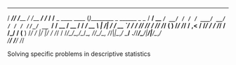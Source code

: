 
   _____ __        __             __        __                        _                         
  / ___// /_____ _/ /___  _______/ /___  __/ /______ _   ____  ____  (_)________ _      ______ _
  \__ \/ __/ __ `/ __/ / / / ___/ __/ / / / //_/ __ `/  / __ \/ __ \/ / ___/ __ \ | /| / / __ `/
 ___/ / /_/ /_/ / /_/ /_/ (__  ) /_/ /_/ / ,< / /_/ /  / /_/ / /_/ / (__  ) /_/ / |/ |/ / /_/ / 
/____/\__/\__,_/\__/\__, /____/\__/\__, /_/|_|\__,_/   \____/ .___/_/____/\____/|__/|__/\__,_/  
                   /____/         /____/                   /_/                                  

Solving specific problems in descriptive statistics
